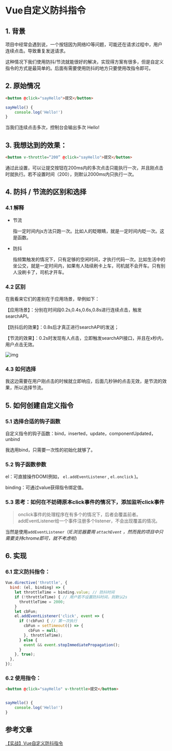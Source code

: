 # Vue自定义防抖指令

## 1. 背景

项目中经常会遇到说，一个按钮因为网络IO等问题，可能还在请求过程中，用户连续点击。导致重复发送请求。

这种情况下我们使用防抖/节流就能很好的解决，实现得方案有很多，但是自定义指令的方式是最简单的。后面有需要使用防抖的地方只要使用改指令即可。

## 2. 原始情况

```html
<button @click="sayHello">提交</button>
```

```js
sayHello() {
    console.log('Hello!')
}
```

当我们连续点击多次，控制台会输出多次 Hello!

## 3. 我想达到的效果：

```html
<button v-throttle=“200” @click="sayHello">提交</button>
```

通过此设置，可以让提交按钮在200ms内的多次点击只能执行一次，并且刚点击时就执行。若不设置时间（200），则默认2000ms内只执行一次。

## 4. 防抖 / 节流的区别和选择

### 4.1 解释

- 节流

  指一定时间内js方法只跑一次。比如人的眨眼睛，就是一定时间内眨一次。这是函数。 

- 防抖

  指频繁触发的情况下，只有足够的空闲时间，才执行代码一次。比如生活中的坐公交，就是一定时间内，如果有人陆续刷卡上车，司机就不会开车。只有别人没刷卡了，司机才开车。

### 4.2 区别

在我看来它们的差别在于应用场景，举例如下：

【应用场景】：分别在时间段0.2s,0.4s,0.6s,0.8s进行连续点击，触发searchAPI。

【防抖后的效果】：0.8s后才真正进行searchAPI的发送；

【节流的效果】：0.2s时发现有人点击，立即触发searchAPI接口，并且在x秒内，用户点击无效。

![img](https://p3-juejin.byteimg.com/tos-cn-i-k3u1fbpfcp/7f58e1a53d1a476db7dbea470ad29b57~tplv-k3u1fbpfcp-watermark.awebp)

### 4.3 如何选择

我这边需要在用户刚点击的时候就立即响应，后面几秒钟的点击无效，是节流的效果，所以选择节流。

## 5. 如何创建自定义指令

### 5.1 选择合适的钩子函数

自定义指令的钩子函数：bind，inserted，update，componentUpdated，unbind

我选用bind，只需要一次性的初始化就够了。

### 5.2 钩子函数参数

el：可直接操作DOM(例如， `el.addEventListener` , `el.onclick` )。

binding：可通过value获得指令绑定值。

### 5.3 思考：如何在不妨碍原本click事件的情况下，添加监听click事件

> onclick事件的处理程序在有多个的情况下，后者会覆盖前者。addEventListener给一个事件注册多个listener，不会出现覆盖的情况。

当然是使用`addEventListener`（*IE浏览器要用 `attachEvent` ，然而我的项目中只需要支持chrome即可，就不考虑啦*）

## 6. 实现

### 6.1 定义防抖指令：

```js
Vue.directive('throttle', {
  bind: (el, binding) => {
    let throttleTime = binding.value; // 防抖时间
    if (!throttleTime) { // 用户若不设置防抖时间，则默认2s
      throttleTime = 2000;
    }
    let cbFun;
    el.addEventListener('click', event => {
      if (!cbFun) { // 第一次执行
        cbFun = setTimeout(() => {
          cbFun = null;
        }, throttleTime);
      } else {
        event && event.stopImmediatePropagation();
      }
    }, true);
  },
});
```

### 6.2 使用指令：

```html
<button @click="sayHello" v-throttle>提交</button>
```

```js

sayHello() {
    console.log('Hello!')
}
```

## 参考文章

[【实战】Vue自定义防抖指令](https://juejin.cn/post/6844903944653651981)


